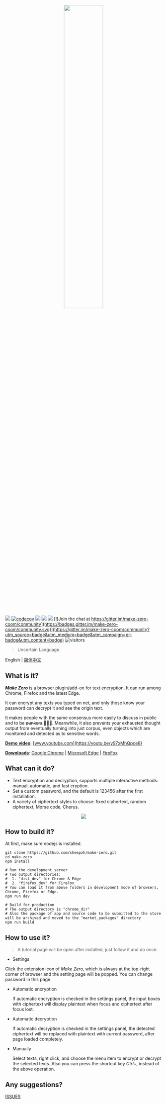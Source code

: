 <div align="center">
	<img src="./doc/img/banner.jpeg" width="50%">
</div>

[![](https://travis-ci.com/sheepzh/make-zero.svg?branch=main&status=passed)](https://travis-ci.com/sheepzh/make-zero.svg?branch=main&status=passed)
[![codecov](https://codecov.io/gh/sheepzh/make-zero/branch/main/graph/badge.svg?token=S98QSBSKCR&style=flat-square)](https://codecov.io/gh/sheepzh/make-zero)
[![](https://img.shields.io/github/license/sheepzh/make-zero)](https://github.com/sheepzh/make-zero/blob/main/LICENSE)
[![](https://img.shields.io/badge/license-Anti%20996-blue)](https://github.com/996icu/996.ICU)
[![](https://img.shields.io/github/v/release/sheepzh/make-zero)](https://github.com/sheepzh/make-zero/releases) [![Join the chat at https://gitter.im/make-zero-coom/community](https://badges.gitter.im/make-zero-coom/community.svg)](https://gitter.im/make-zero-coom/community?utm_source=badge&utm_medium=badge&utm_campaign=pr-badge&utm_content=badge)
![visitors](https://visitor-badge.glitch.me/badge?page_id=sheepzh.make-zero)

> Uncertain Language.

English | [简体中文](./README.md)

## What is it?

<b><i>Make Zero</i></b> is a browser plugin/add-on for text encryption. It can run among Chrome, Firefox and the latest Edge.

It can encrypt any texts you typed on net, and only those know your password can decrypt it and see the origin text.

It makes people with the same consensus more easily to discuss in public and to be ~~punkers~~ 🐶🐶🐶. Meanwhile, it also prevents your exhausted thought output from eventually turning into just corpus, even objects which are monitored and detected as to sensitive words.

<u>**Demo video**</u>: [www.youtube.com](https://youtu.be/y97xMhQpce8)

<u>**Downloads**</u>: [Google Chrome](https://chrome.google.com/webstore/detail/make-zero/ihpcojcdiclghnggnlkcinbmfpomefcc?hl=zh-CN) | [Microsoft Edge](https://microsoftedge.microsoft.com/addons/detail/gkjmpdoddilgcfoeokeajfecogaaocol) | [FireFox](https://addons.mozilla.org/zh-CN/firefox/addon/make-zero/)

## What can it do?

- Text encryption and decryption, supports multiple interactive methods: manual, automatic, and fast cryption.
- Set a custom password, and the default is 123456 after the first installation.
- A variety of ciphertext styles to choose: fixed ciphertext, random ciphertext, Morse code, Cherus.

<div align="center">
  <img src="./doc/img/use-in-douban.gif">
</div>

## How to build it?

At first, make sure nodejs is installed.

```shell
git clone https://github.com/sheepzh/make-zero.git
cd make-zero
npm install

# Run the development server
# Two output directories:
#  1. "dist_dev" for Chrome & Edge
#  2. "firefox_dev" for FireFox
# You can load it from above folders in development mode of browsers, Chrome, Firefox or Edge.
npm run dev

# Build for production
# The output directory is "chrome_dir"
# Also the package of app and source code to be submitted to the store will be archived and moved to the "market_packages" directory
npm run build
```

## How to use it?

> A tutorial page will be open after installed, just follow it and do once.

- Settings

Click the extension icon of <i>Make Zero</i>, which is always at the top-right corner of browser and the setting page will be popped. You can change password in this page.

- Automatic encryption

  If automatic encryption is checked in the settings panel, the input boxes with ciphertext will display plaintext when focus and ciphertext after focus lost.

- Automatic decryption

  If automatic decryption is checked in the settings panel, the detected ciphertext will be replaced with plaintext with current password, after page loaded completely.

- Manually

  Select texts, right click, and choose the menu item to encrypt or decrypt the selected texts. Also you can press the shortcut key <i>Ctrl</i>+<i>,</i> instead of the above operation.

## Any suggestions?

[ISSUES](https://github.com/sheepzh/make-zero/issues/new)
